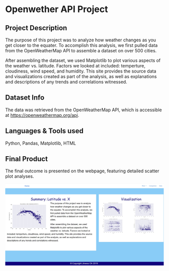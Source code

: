# Openwether API Project

## Project Description

The purpose of this project was to analyze how weather changes as you get closer to the equater. To accomplish this analysis, we first pulled data from the OpenWeatherMap API to assemble a dataset on over 500 cities.

After assembling the dataset, we used Matplotlib to plot various aspects of the weather vs. latitude. Factors we looked at included: temperture, cloudiness, wind speed, and humidity. This site provides the source data and visualizations created as part of the analysis, as well as explanations and descriptions of any trends and correlations witnessed.

## Dataset Info

The data was retrieved from the OpenWeatherMap API, which is accessible at https://openweathermap.org/api.

## Languages & Tools used 

Python, Pandas, Matplotlib, HTML

## Final Product

The final outcome is presented on the webpage, featuring detailed scatter plot analyses.

![alt text](https://github.com/jwoh1323/Weather-API-Project/blob/138e3462a64921e3b15e9b9947f328c57ab4798b/starter_code/pro2.jpg) 
